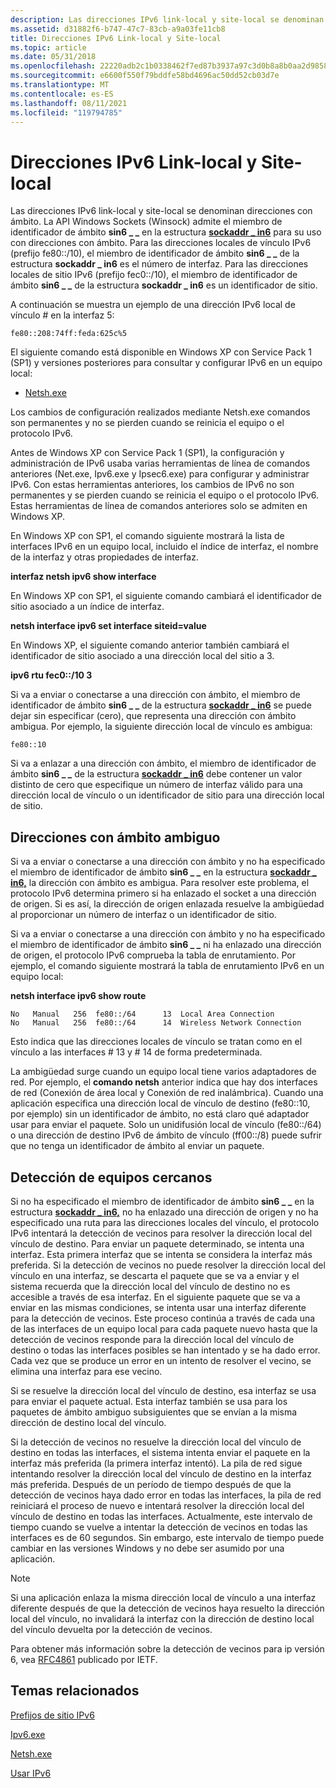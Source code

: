 ```yaml
---
description: Las direcciones IPv6 link-local y site-local se denominan direcciones con ámbito.
ms.assetid: d31882f6-b747-47c7-83cb-a9a03fe11cb8
title: Direcciones IPv6 Link-local y Site-local
ms.topic: article
ms.date: 05/31/2018
ms.openlocfilehash: 22220adb2c1b0338462f7ed87b3937a97c3d0b8a8b0aa2d9858d5c5efc8b4f54
ms.sourcegitcommit: e6600f550f79bddfe58bd4696ac50dd52cb03d7e
ms.translationtype: MT
ms.contentlocale: es-ES
ms.lasthandoff: 08/11/2021
ms.locfileid: "119794785"
---
```

# <a name="ipv6-link-local-and-site-local-addresses"></a>Direcciones IPv6 Link-local y Site-local

Las direcciones IPv6 link-local y site-local se denominan direcciones con ámbito. La API Windows Sockets (Winsock) admite el miembro de identificador de ámbito **sin6 \_ \_** en la estructura [**sockaddr \_ in6**](sockaddr-2.md) para su uso con direcciones con ámbito. Para las direcciones locales de vínculo IPv6 (prefijo fe80::/10), el miembro de identificador de ámbito **sin6 \_ \_** de la estructura **sockaddr \_ in6** es el número de interfaz. Para las direcciones locales de sitio IPv6 (prefijo fec0::/10), el miembro de identificador de ámbito **sin6 \_ \_** de la estructura **sockaddr \_ in6** es un identificador de sitio.

A continuación se muestra un ejemplo de una dirección IPv6 local de vínculo \# en la interfaz 5:

``` syntax
fe80::208:74ff:feda:625c%5
```

El siguiente comando está disponible en Windows XP con Service Pack 1 (SP1) y versiones posteriores para consultar y configurar IPv6 en un equipo local:

-   [Netsh.exe](netsh-exe.md)

Los cambios de configuración realizados mediante Netsh.exe comandos son permanentes y no se pierden cuando se reinicia el equipo o el protocolo IPv6.

Antes de Windows XP con Service Pack 1 (SP1), la configuración y administración de IPv6 usaba varias herramientas de línea de comandos anteriores (Net.exe, Ipv6.exe y Ipsec6.exe) para configurar y administrar IPv6. Con estas herramientas anteriores, los cambios de IPv6 no son permanentes y se pierden cuando se reinicia el equipo o el protocolo IPv6. Estas herramientas de línea de comandos anteriores solo se admiten en Windows XP.

En Windows XP con SP1, el comando siguiente mostrará la lista de interfaces IPv6 en un equipo local, incluido el índice de interfaz, el nombre de la interfaz y otras propiedades de interfaz.

**interfaz netsh ipv6 show interface**

En Windows XP con SP1, el siguiente comando cambiará el identificador de sitio asociado a un índice de interfaz.

**netsh interface ipv6 set interface <InterfaceIndex or Name> siteid=value**

En Windows XP, el siguiente comando anterior también cambiará el identificador de sitio asociado a una dirección local del sitio a 3.

**ipv6 rtu fec0::/10 3**

Si va a enviar o conectarse a una dirección con ámbito, el miembro de identificador de ámbito **sin6 \_ \_** de la estructura [**sockaddr \_ in6**](sockaddr-2.md) se puede dejar sin especificar (cero), que representa una dirección con ámbito ambigua. Por ejemplo, la siguiente dirección local de vínculo es ambigua:

``` syntax
fe80::10
```

Si va a enlazar a una dirección con ámbito, el miembro de identificador de ámbito **sin6 \_ \_** de la estructura [**sockaddr \_ in6**](sockaddr-2.md) debe contener un valor distinto de cero que especifique un número de interfaz válido para una dirección local de vínculo o un identificador de sitio para una dirección local de sitio.

## <a name="ambiguous-scoped-addresses"></a>Direcciones con ámbito ambiguo

Si va a enviar o conectarse a una dirección con ámbito y no ha especificado el miembro de identificador de ámbito **sin6 \_ \_** en la estructura [**sockaddr \_ in6,**](sockaddr-2.md) la dirección con ámbito es ambigua. Para resolver este problema, el protocolo IPv6 determina primero si ha enlazado el socket a una dirección de origen. Si es así, la dirección de origen enlazada resuelve la ambigüedad al proporcionar un número de interfaz o un identificador de sitio.

Si va a enviar o conectarse a una dirección con ámbito y no ha especificado el miembro de identificador de ámbito **sin6 \_ \_** ni ha enlazado una dirección de origen, el protocolo IPv6 comprueba la tabla de enrutamiento. Por ejemplo, el comando siguiente mostrará la tabla de enrutamiento IPv6 en un equipo local:

**netsh interface ipv6 show route**

``` syntax
No   Manual   256  fe80::/64      13  Local Area Connection
No   Manual   256  fe80::/64      14  Wireless Network Connection
```

Esto indica que las direcciones locales de vínculo se tratan como en el vínculo a las interfaces \# 13 y \# 14 de forma predeterminada.

La ambigüedad surge cuando un equipo local tiene varios adaptadores de red. Por ejemplo, el **comando netsh** anterior indica que hay dos interfaces de red (Conexión de área local y Conexión de red inalámbrica). Cuando una aplicación especifica una dirección local de vínculo de destino (fe80::10, por ejemplo) sin un identificador de ámbito, no está claro qué adaptador usar para enviar el paquete. Solo un unidifusión local de vínculo (fe80::/64) o una dirección de destino IPv6 de ámbito de vínculo (ff00::/8) puede sufrir que no tenga un identificador de ámbito al enviar un paquete.

## <a name="neighbor-discovery"></a>Detección de equipos cercanos

Si no ha especificado el miembro de identificador de ámbito **sin6 \_ \_** en la estructura [**sockaddr \_ in6,**](sockaddr-2.md) no ha enlazado una dirección de origen y no ha especificado una ruta para las direcciones locales del vínculo, el protocolo IPv6 intentará la detección de vecinos para resolver la dirección local del vínculo de destino. Para enviar un paquete determinado, se intenta una interfaz. Esta primera interfaz que se intenta se considera la interfaz más preferida. Si la detección de vecinos no puede resolver la dirección local del vínculo en una interfaz, se descarta el paquete que se va a enviar y el sistema recuerda que la dirección local del vínculo de destino no es accesible a través de esa interfaz. En el siguiente paquete que se va a enviar en las mismas condiciones, se intenta usar una interfaz diferente para la detección de vecinos. Este proceso continúa a través de cada una de las interfaces de un equipo local para cada paquete nuevo hasta que la detección de vecinos responde para la dirección local del vínculo de destino o todas las interfaces posibles se han intentado y se ha dado error. Cada vez que se produce un error en un intento de resolver el vecino, se elimina una interfaz para ese vecino.

Si se resuelve la dirección local del vínculo de destino, esa interfaz se usa para enviar el paquete actual. Esta interfaz también se usa para los paquetes de ámbito ambiguo subsiguientes que se envían a la misma dirección de destino local del vínculo.

Si la detección de vecinos no resuelve la dirección local del vínculo de destino en todas las interfaces, el sistema intenta enviar el paquete en la interfaz más preferida (la primera interfaz intentó). La pila de red sigue intentando resolver la dirección local del vínculo de destino en la interfaz más preferida. Después de un período de tiempo después de que la detección de vecinos haya dado error en todas las interfaces, la pila de red reiniciará el proceso de nuevo e intentará resolver la dirección local del vínculo de destino en todas las interfaces. Actualmente, este intervalo de tiempo cuando se vuelve a intentar la detección de vecinos en todas las interfaces es de 60 segundos. Sin embargo, este intervalo de tiempo puede cambiar en las versiones Windows y no debe ser asumido por una aplicación.

> [!Note]  
> Si una aplicación enlaza la misma dirección local de vínculo a una interfaz diferente después de que la detección de vecinos haya resuelto la dirección local del vínculo, no invalidará la interfaz con la dirección de destino local del vínculo devuelta por la detección de vecinos.

 

Para obtener más información sobre la detección de vecinos para ip versión 6, vea [RFC4861](https://tools.ietf.org/html/rfc4861) publicado por IETF.

## <a name="related-topics"></a>Temas relacionados

<dl> <dt>

[Prefijos de sitio IPv6](site-prefixes-2.md)
</dt> <dt>

[Ipv6.exe](ipv6-exe-2.md)
</dt> <dt>

[Netsh.exe](netsh-exe.md)
</dt> <dt>

[Usar IPv6](using-ipv6-2.md)
</dt> </dl>

 

 



